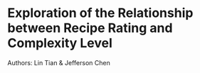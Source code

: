 # Exploration of the Relationship between Recipe Rating and Complexity Level
Authors: Lin Tian & Jefferson Chen
